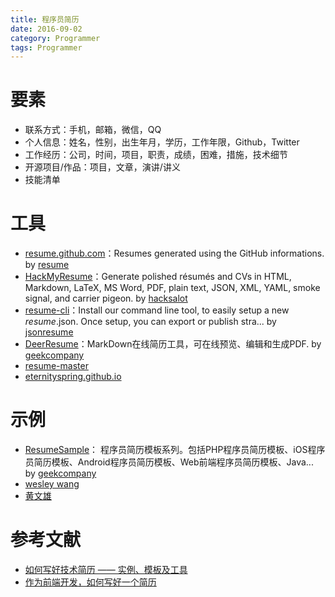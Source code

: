 ```yaml
---
title: 程序员简历
date: 2016-09-02
category: Programmer
tags: Programmer
---
```


# 要素
- 联系方式：手机，邮箱，微信，QQ
- 个人信息：姓名，性别，出生年月，学历，工作年限，Github，Twitter
- 工作经历：公司，时间，项目，职责，成绩，困难，措施，技术细节
- 开源项目/作品：项目，文章，演讲/讲义
- 技能清单

# 工具

- [resume.github.com](https://github.com/resume/resume.github.com)：Resumes generated using the GitHub informations. by [resume](https://github.com/resume)
- [HackMyResume](https://github.com/hacksalot/HackMyResume)：Generate polished résumés and CVs in HTML, Markdown, LaTeX, MS Word, PDF, plain text, JSON, XML, YAML, smoke signal, and carrier pigeon. by [hacksalot](https://github.com/hacksalot)
- [resume-cli](https://github.com/jsonresume/resume-cli)：Install our command line tool, to easily setup a new <em>resume</em>.json. Once setup, you can export or publish stra... by [jsonresume](https://github.com/jsonresume)
- [DeerResume](https://github.com/geekcompany/DeerResume)：MarkDown在线简历工具，可在线预览、编辑和生成PDF. by [geekcompany](https://github.com/geekcompany/DeerResume)
- [resume-master](https://github.com/hawx1993/resume-master)
- [eternityspring.github.io](https://eternityspring.github.io/)

# 示例
- [ResumeSample](https://github.com/geekcompany/ResumeSample)： 程序员简历模板系列。包括PHP程序员简历模板、iOS程序员简历模板、Android程序员简历模板、Web前端程序员简历模板、Java... by [geekcompany](https://github.com/geekcompany)
- [wesley wang](https://eternityspring.github.io)
- [黄文雄](http://hawx1993.github.io/resume-master/)

# 参考文献
- [如何写好技术简历 —— 实例、模板及工具](http://get.ftqq.com/744.get)
- [作为前端开发，如何写好一个简历](http://www.techug.com/web-dev-resume-github-project)
